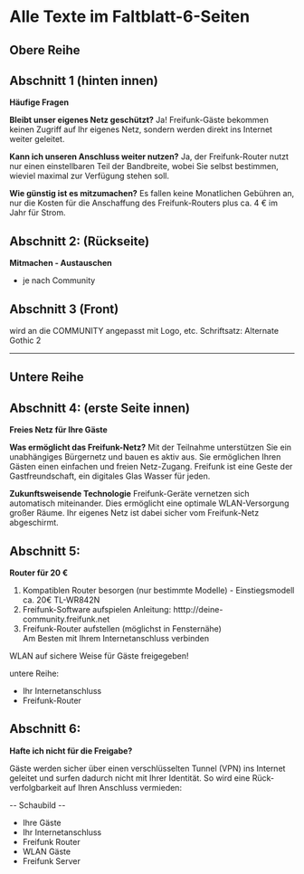 # Alle Texte im Faltblatt-6-Seiten

Obere Reihe
----

**Abschnitt 1 (hinten innen)**
---
**Häufige Fragen**

**Bleibt unser eigenes Netz geschützt?**
Ja! Freifunk-Gäste bekommen keinen Zugriff auf Ihr eigenes Netz, sondern werden direkt ins Internet weiter geleitet.

**Kann ich unseren Anschluss weiter nutzen?**
Ja, der Freifunk-Router nutzt nur einen einstell­baren Teil der Bandbreite, wobei Sie selbst bestimmen, wieviel maximal zur Verfügung stehen soll.

**Wie günstig ist es mitzumachen?**
Es fallen keine Monatlichen Gebühren an, nur die Kosten für die Anschaf­fung des Freifunk-Routers plus ca. 4 € im Jahr für Strom.

**Abschnitt 2: (Rückseite)**
---
**Mitmachen - Austauschen**

* je nach Community

**Abschnitt 3 (Front)**
---
wird an die COMMUNITY angepasst mit Logo, etc. Schriftsatz: Alternate Gothic 2

---

Untere Reihe
---

**Abschnitt 4: (erste Seite innen)**
---
**Freies Netz für Ihre Gäste**

**Was ermöglicht das Freifunk-Netz?**
Mit der Teilnahme unterstützen Sie ein unabhängiges Bürgernetz und bauen es aktiv aus. Sie ermöglichen Ihren Gästen einen einfachen und freien Netz-Zugang.
Freifunk ist eine Geste der Gast­freund­schaft, ein digitales Glas Wasser für jeden.

**Zukunftsweisende Technologie**
Freifunk-Geräte vernetzen sich automatisch miteinander. Dies ermöglicht eine optimale WLAN-Versorgung großer Räume. Ihr eigenes Netz ist dabei sicher vom Freifunk-Netz abgeschirmt.


**Abschnitt 5:**
---
**Router für 20 €**

1. Kompatiblen Router besorgen (nur bestimmte Modelle) - Einstiegsmodell ca. 20€ TL-WR842N
2. Freifunk-Software aufspielen Anleitung: htttp://deine-community.freifunk.net
3. Freifunk-Router aufstellen (möglichst in Fensternähe)  
   Am Besten mit Ihrem Internetanschluss verbinden

WLAN auf sichere Weise für Gäste freigegeben!

untere Reihe:

  * Ihr Internetanschluss
  * Freifunk-Router


**Abschnitt 6:**
---
**Hafte ich nicht für die Freigabe?**

Gäste werden sicher über einen verschlüsselten Tunnel (VPN) ins Internet geleitet und surfen dadurch nicht mit Ihrer Identität. So wird eine Rück-verfolgbarkeit auf Ihren Anschluss vermieden:


-- Schaubild --

- Ihre Gäste
- Ihr Internetanschluss
- Freifunk Router
- WLAN Gäste
- Freifunk Server
